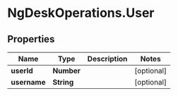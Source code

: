# NgDeskOperations.User

## Properties
Name | Type | Description | Notes
------------ | ------------- | ------------- | -------------
**userId** | **Number** |  | [optional] 
**username** | **String** |  | [optional] 


